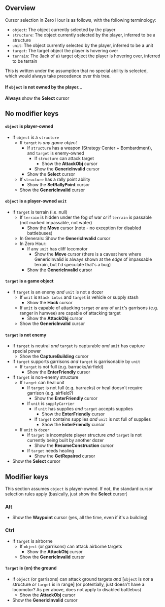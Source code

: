 

## Overview

Cursor selection in Zero Hour is as follows, with the following terminology:

- `object`: The object currently selected by the player
- `structure`: The object currently selected by the player, inferred to be a structure
- `unit`: The object currently selected by the player, inferred to be a unit
- `target`: The target object the player is hovering over
- `terrain`: The (lack of a) target object the player is hovering over, inferred to be terrain

This is written under the assumption that no special ability is selected, which would always take precedence over this tree.

#### If `object` is not owned by the player...

**Always** show the **Select** cursor

## No modifier keys

#### `object` is player-owned

- If `object` is a `structure`
  - If `target` is _any game object_
    - If `structure` has a weapon (Strategy Center + Bombardment), and `target` is enemy-owned
      - If `structure` can attack target
        - Show the **AttackObj** cursor
      - Show the **GenericInvalid** cursor
    - Show the **Select** cursor
  - If `structure` has a rally point ability
    - Show the **SetRallyPoint** cursor
  - Show the **GenericInvalid** cursor

#### `object` is a player-owned `unit`

- If `target` is terrain (i.e. null)
  - If `terrain` is hidden under the fog of war _or_ if `terrain` is passable (not marked impassable, not water)
    - Show the **Move** cursor (note - no exception for disabled battlebuses)
  - In Generals: Show the **GenericInvalid** cursor
  - In Zero Hour:
    - If any `unit` has cliff locomotor
      - Show the **Move** cursor (there is a caveat here where GenericInvalid is always shown at the _edge_ of impassable terrain, but I'd speculate that's a bug) 
    - Show the **GenericInvalid** cursor

#### `target` is a game object

- If `target` is an enemy _and_ `unit` is not a dozer
  - If `unit` is `Black Lotus` and `target` is vehicle or supply stash
    - Show the **Hack** cursor
  - If `unit` is capable of attacking `target` _or_ any of `unit`'s garrisons (e.g. ranger in humvee) are capable of attacking target
    - Show the **AttackObj** cursor
  - Show the **GenericInvalid** cursor

#### `target` is not enemy

- If `target` is neutral _and_ `target` is capturable _and_ `unit` has capture special power
  - Show the **CaptureBuilding** cursor
- If `target` supports garrisons _and_ `target` is garrisonable by `unit`
  - If `target` is not full (e.g. barracks/airfield)
    - Show the **EnterFriendly** cursor 
- If `target` is non-enemy structure 
  - If `target` can heal unit
    - If `target` is not full (e.g. barracks) _or_ heal doesn't require garrison (e.g. airfield?)
      - Show the **EnterFriendly** cursor
    - If `unit` is `supplyCarrier`
      - if `unit` has supplies _and_ `target` accepts supplies
        - Show the **EnterFriendly** cursor
      - If `target`  contains supplies _and_ `unit` is not full of supplies
        - Show the **EnterFriendly** cursor
  - If `unit` is `dozer` 
    - If `target` is incomplete player structure _and_ `target` is not currently being built by another dozer
      - Show the **ResumeConstruction** cursor
    - If `target` needs healing
      - Show the **GetRepaired** cursor
- Show the **Select** cursor

## Modifier keys

This section assumes `object` is player-owned. If not, the standard cursor selection rules apply (basically, just show the **Select** cursor)

### Alt

- Show the **Waypoint** cursor (yes, all the time, even if it's a building)

### Ctrl

- If `target` is airborne
  - If `object` (or garrisons) can attack airborne targets
    - Show the **AttackObj** cursor
  - Show the **GenericInvalid** cursor

#### `Target` is (on) the ground

- If `object` (or garrisons) can attack ground targets _and_  [`object` is _not_ a structure _or_ `target` is in range] (or potentially, just doesn't have a locomotor? As per above, does not apply to disabled battlebus)
  - Show the **AttackObj** cursor
- Show the **GenericInvalid** cursor